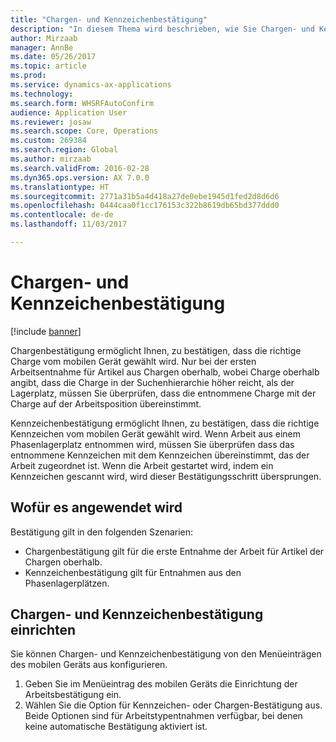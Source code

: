 ```yaml
---
title: "Chargen- und Kennzeichenbestätigung"
description: "In diesem Thema wird beschrieben, wie Sie Chargen- und Kennzeichenbestätigung über ein mobiles Gerät einrichten und anwenden."
author: Mirzaab
manager: AnnBe
ms.date: 05/26/2017
ms.topic: article
ms.prod: 
ms.service: dynamics-ax-applications
ms.technology: 
ms.search.form: WHSRFAutoConfirm
audience: Application User
ms.reviewer: josaw
ms.search.scope: Core, Operations
ms.custom: 269384
ms.search.region: Global
ms.author: mirzaab
ms.search.validFrom: 2016-02-28
ms.dyn365.ops.version: AX 7.0.0
ms.translationtype: HT
ms.sourcegitcommit: 2771a31b5a4d418a27de0ebe1945d1fed2d8d6d6
ms.openlocfilehash: 0444caa0f1cc176153c322b8619db65bd377ddd0
ms.contentlocale: de-de
ms.lasthandoff: 11/03/2017

---
```


# <a name="batch-and-license-plate-confirmation"></a>Chargen- und Kennzeichenbestätigung

[!include [banner](../includes/banner.md)]

Chargenbestätigung ermöglicht Ihnen, zu bestätigen, dass die richtige Charge vom mobilen Gerät gewählt wird. Nur bei der ersten Arbeitsentnahme für Artikel aus Chargen oberhalb, wobei Charge oberhalb angibt, dass die Charge in der Suchenhierarchie höher reicht, als der Lagerplatz, müssen Sie überprüfen, dass die entnommene Charge mit der Charge auf der Arbeitsposition übereinstimmt. 

Kennzeichenbestätigung ermöglicht Ihnen, zu bestätigen, dass die richtige Kennzeichen vom mobilen Gerät gewählt wird. Wenn Arbeit aus einem Phasenlagerplatz entnommen wird, müssen Sie überprüfen dass das entnommene Kennzeichen mit dem Kennzeichen übereinstimmt, das der Arbeit zugeordnet ist. Wenn die Arbeit gestartet wird, indem ein Kennzeichen gescannt wird, wird dieser Bestätigungsschritt übersprungen.

## <a name="where-it-applies"></a>Wofür es angewendet wird
Bestätigung gilt in den folgenden Szenarien:

- Chargenbestätigung gilt für die erste Entnahme der Arbeit für Artikel der Chargen oberhalb.
- Kennzeichenbestätigung gilt für Entnahmen aus den Phasenlagerplätzen.

## <a name="set-up-batch-and-license-plate-confirmation"></a>Chargen- und Kennzeichenbestätigung einrichten
Sie können Chargen- und Kennzeichenbestätigung von den Menüeinträgen des mobilen Geräts aus konfigurieren.  
1.  Geben Sie im Menüeintrag des mobilen Geräts die Einrichtung der Arbeitsbestätigung ein.  
2.  Wählen Sie die Option für Kennzeichen- oder Chargen-Bestätigung aus. Beide Optionen sind für Arbeitstypentnahmen verfügbar, bei denen keine automatische Bestätigung aktiviert ist.  

